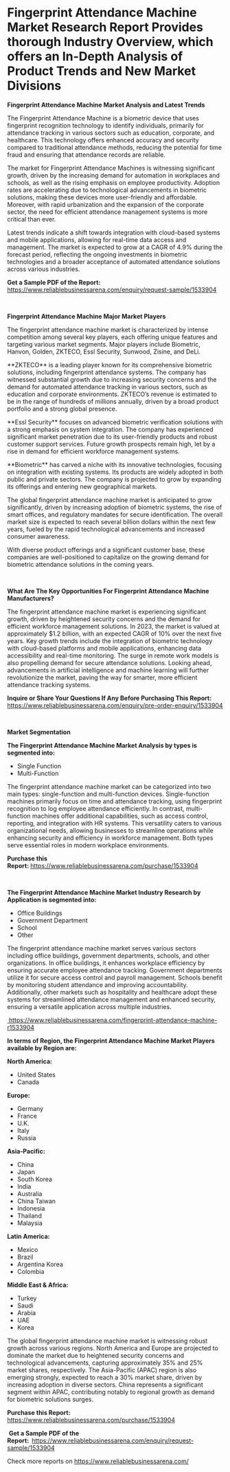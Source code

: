 <p><h1>Fingerprint Attendance Machine Market Research Report Provides thorough Industry Overview, which offers an In-Depth Analysis of Product Trends and New Market Divisions</h1></p><p><strong>Fingerprint Attendance Machine Market Analysis and Latest Trends</strong></p>
<p><p>The Fingerprint Attendance Machine is a biometric device that uses fingerprint recognition technology to identify individuals, primarily for attendance tracking in various sectors such as education, corporate, and healthcare. This technology offers enhanced accuracy and security compared to traditional attendance methods, reducing the potential for time fraud and ensuring that attendance records are reliable.</p><p>The market for Fingerprint Attendance Machines is witnessing significant growth, driven by the increasing demand for automation in workplaces and schools, as well as the rising emphasis on employee productivity. Adoption rates are accelerating due to technological advancements in biometric solutions, making these devices more user-friendly and affordable. Moreover, with rapid urbanization and the expansion of the corporate sector, the need for efficient attendance management systems is more critical than ever.</p><p>Latest trends indicate a shift towards integration with cloud-based systems and mobile applications, allowing for real-time data access and management. The market is expected to grow at a CAGR of 4.9% during the forecast period, reflecting the ongoing investments in biometric technologies and a broader acceptance of automated attendance solutions across various industries.</p></p>
<p><strong>Get a Sample PDF of the Report:&nbsp;</strong> <a href="https://www.reliablebusinessarena.com/enquiry/request-sample/1533904?utm_campaign=2189&utm_medium=2&utm_source=Github&utm_content=ia&utm_term=06042025&utm_id=fingerprint-attendance-machine">https://www.reliablebusinessarena.com/enquiry/request-sample/1533904</a></p>
<p>&nbsp;</p>
<p><strong>Fingerprint Attendance Machine Major Market Players</strong></p>
<p><p>The fingerprint attendance machine market is characterized by intense competition among several key players, each offering unique features and targeting various market segments. Major players include Biometric, Hanvon, Golden, ZKTECO, Essl Security, Sunwood, Zisine, and DeLi.</p><p>**ZKTECO** is a leading player known for its comprehensive biometric solutions, including fingerprint attendance systems. The company has witnessed substantial growth due to increasing security concerns and the demand for automated attendance tracking in various sectors, such as education and corporate environments. ZKTECO’s revenue is estimated to be in the range of hundreds of millions annually, driven by a broad product portfolio and a strong global presence.</p><p>**Essl Security** focuses on advanced biometric verification solutions with a strong emphasis on system integration. The company has experienced significant market penetration due to its user-friendly products and robust customer support services. Future growth prospects remain high, let by a rise in demand for efficient workforce management systems. </p><p>**Biometric** has carved a niche with its innovative technologies, focusing on integration with existing systems. Its products are widely adopted in both public and private sectors. The company is projected to grow by expanding its offerings and entering new geographical markets.</p><p>The global fingerprint attendance machine market is anticipated to grow significantly, driven by increasing adoption of biometric systems, the rise of smart offices, and regulatory mandates for secure identification. The overall market size is expected to reach several billion dollars within the next few years, fueled by the rapid technological advancements and increased consumer awareness.</p><p>With diverse product offerings and a significant customer base, these companies are well-positioned to capitalize on the growing demand for biometric attendance solutions in the coming years.</p></p>
<p>&nbsp;</p>
<p><strong>What Are The Key Opportunities For Fingerprint Attendance Machine Manufacturers?</strong></p>
<p><p>The fingerprint attendance machine market is experiencing significant growth, driven by heightened security concerns and the demand for efficient workforce management solutions. In 2023, the market is valued at approximately $1.2 billion, with an expected CAGR of 10% over the next five years. Key growth trends include the integration of biometric technology with cloud-based platforms and mobile applications, enhancing data accessibility and real-time monitoring. The surge in remote work models is also propelling demand for secure attendance solutions. Looking ahead, advancements in artificial intelligence and machine learning will further revolutionize the market, paving the way for smarter, more efficient attendance tracking systems.</p></p>
<p><strong>Inquire or Share Your Questions If Any Before Purchasing This Report:</strong> <a href="https://www.reliablebusinessarena.com/enquiry/pre-order-enquiry/1533904?utm_campaign=2189&utm_medium=2&utm_source=Github&utm_content=ia&utm_term=06042025&utm_id=fingerprint-attendance-machine">https://www.reliablebusinessarena.com/enquiry/pre-order-enquiry/1533904</a></p>
<p>&nbsp;</p>
<p><strong>Market Segmentation</strong></p>
<p><strong>The Fingerprint Attendance Machine Market Analysis by types is segmented into:</strong></p>
<p><ul><li>Single Function</li><li>Multi-Function</li></ul></p>
<p><p>The fingerprint attendance machine market can be categorized into two main types: single-function and multi-function devices. Single-function machines primarily focus on time and attendance tracking, using fingerprint recognition to log employee attendance efficiently. In contrast, multi-function machines offer additional capabilities, such as access control, reporting, and integration with HR systems. This versatility caters to various organizational needs, allowing businesses to streamline operations while enhancing security and efficiency in workforce management. Both types serve essential roles in modern workplace environments.</p></p>
<p><strong>Purchase this Report:&nbsp;</strong><a href="https://www.reliablebusinessarena.com/purchase/1533904?utm_campaign=2189&utm_medium=2&utm_source=Github&utm_content=ia&utm_term=06042025&utm_id=fingerprint-attendance-machine">https://www.reliablebusinessarena.com/purchase/1533904</a></p>
<p>&nbsp;</p>
<p><strong>The Fingerprint Attendance Machine Market Industry Research by Application is segmented into:</strong></p>
<p><ul><li>Office Buildings</li><li>Government Department</li><li>School</li><li>Other</li></ul></p>
<p><p>The fingerprint attendance machine market serves various sectors including office buildings, government departments, schools, and other organizations. In office buildings, it enhances workplace efficiency by ensuring accurate employee attendance tracking. Government departments utilize it for secure access control and payroll management. Schools benefit by monitoring student attendance and improving accountability. Additionally, other markets such as hospitality and healthcare adopt these systems for streamlined attendance management and enhanced security, ensuring a versatile application across multiple industries.</p></p>
<p><a href="https://www.reliablebusinessarena.com/fingerprint-attendance-machine-r1533904?utm_campaign=2189&utm_medium=2&utm_source=Github&utm_content=ia&utm_term=06042025&utm_id=fingerprint-attendance-machine">&nbsp;https://www.reliablebusinessarena.com/fingerprint-attendance-machine-r1533904</a></p>
<p><strong>In terms of Region, the Fingerprint Attendance Machine Market Players available by Region are:</strong></p>
<p>
    <p> <strong> North America: </strong>
        <ul>
            <li>United States</li>
            <li>Canada</li>
        </ul>
        </p> 
    <p> <strong> Europe: </strong>
        <ul>
            <li>Germany</li>
            <li>France</li>
            <li>U.K.</li>
            <li>Italy</li>
            <li>Russia</li>
        </ul>
        </p> 
    <p> <strong> Asia-Pacific: </strong>
        <ul>
            <li>China</li>
            <li>Japan</li>
            <li>South Korea</li>
            <li>India</li>
            <li>Australia</li>
            <li>China Taiwan</li>
            <li>Indonesia</li>
            <li>Thailand</li>
            <li>Malaysia</li>
        </ul>
        </p> 
    <p> <strong> Latin America: </strong>
        <ul>
            <li>Mexico</li>
            <li>Brazil</li>
            <li>Argentina Korea</li>
            <li>Colombia</li>
        </ul>
        </p> 
    <p> <strong> Middle East & Africa: </strong>
        <ul>
            <li>Turkey</li>
            <li>Saudi</li>
            <li>Arabia</li>
            <li>UAE</li>
            <li>Korea</li>
        </ul>
    </p>
    </p>
<p><p>The global fingerprint attendance machine market is witnessing robust growth across various regions. North America and Europe are projected to dominate the market due to heightened security concerns and technological advancements, capturing approximately 35% and 25% market shares, respectively. The Asia-Pacific (APAC) region is also emerging strongly, expected to reach a 30% market share, driven by increasing adoption in diverse sectors. China represents a significant segment within APAC, contributing notably to regional growth as demand for biometric solutions surges.</p></p>
<p><strong>Purchase this Report: </strong><a href="https://www.reliablebusinessarena.com/purchase/1533904?utm_campaign=2189&utm_medium=2&utm_source=Github&utm_content=ia&utm_term=06042025&utm_id=fingerprint-attendance-machine">https://www.reliablebusinessarena.com/purchase/1533904</a></p>
<p>&nbsp;<strong>Get a Sample PDF of the Report:&nbsp;&nbsp;</strong><a href="https://www.reliablebusinessarena.com/enquiry/request-sample/1533904?utm_campaign=2189&utm_medium=2&utm_source=Github&utm_content=ia&utm_term=06042025&utm_id=fingerprint-attendance-machine">https://www.reliablebusinessarena.com/enquiry/request-sample/1533904</a></p>
<p><strong></strong></p>
<p>Check more reports on <a href="https://www.reliablebusinessarena.com/?utm_campaign=2189&utm_medium=2&utm_source=Github&utm_content=ia&utm_term=06042025&utm_id=fingerprint-attendance-machine">https://www.reliablebusinessarena.com/</a></p>